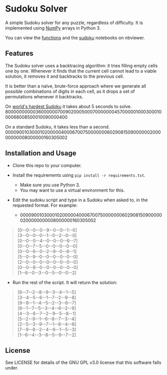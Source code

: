 # Sudoku Solver

A simple Sudoku solver for any puzzle, regardless of difficulty. It is implemented using [NumPy](http://www.numpy.org/) arrays in Python 3.

You can view the [functions](https://nbviewer.jupyter.org/github/ThomasDelatte/SudokuSolver/blob/master/Sudoku/functions.ipynb) and the [sudoku](https://nbviewer.jupyter.org/github/ThomasDelatte/SudokuSolver/blob/master/Sudoku/sudoku.ipynb) notebooks on nbviewer.

## Features

The Sudoku solver uses a backtracing algorithm: it tries filling empty cells one by one. Whenever it finds that the current cell cannot lead to a viable solution, it removes it and backtracks to the previous cell.

It is better than a naïve, brute-force approach where we generate all possible combinations of digits in each cell, as it drops a set of permutations whenever it backtracks.

On [world's hardest Sudoku](http://www.telegraph.co.uk/news/science/science-news/9359579/Worlds-hardest-sudoku-can-you-crack-it.html) it takes about 5 seconds to solve. 800000000003600000070090200050007000000045700000100030001000068008500010090000400

On a standard Sudoku, it takes less than a second. 
000090010300010200000400067007500000006029081509000000200000000008000000160305002

## Installation and Usage

* Clone this repo to your computer.

* Install the requirements using `pip install -r requirements.txt`.
    * Make sure you use Python 3.
    * You may want to use a virtual environment for this.

* Edit the sudoku script and type in a Sudoku when asked to, in the requested format. For example:
    * 000090010300010200000400067007500000006029081509000000200000000008000000160305002

>[0--0--0--0--9--0--0--1--0]  
>[3--0--0--0--1--0--2--0--0]  
>[0--0--0--4--0--0--0--6--7]  
>[0--0--7--5--0--0--0--0--0]  
>[0--0--6--0--2--9--0--8--1]  
>[5--0--9--0--0--0--0--0--0]  
>[2--0--0--0--0--0--0--0--0]  
>[0--0--8--0--0--0--0--0--0]  
>[1--6--0--3--0--5--0--0--2]  

* Run the rest of the script. It will return the solution:

>[6--7--2--8--9--3--4--1--5]  
>[3--4--5--6--1--7--2--9--8]  
>[9--8--1--4--5--2--3--6--7]  
>[8--1--7--5--3--4--6--2--9]  
>[4--3--6--7--2--9--5--8--1]  
>[5--2--9--1--6--8--7--3--4]  
>[2--5--3--9--7--1--8--4--6]  
>[7--9--8--2--4--6--1--5--3]  
>[1--6--4--3--8--5--9--7--2] 


## License

See LICENSE for details of the GNU GPL v3.0 license that this software falls under.